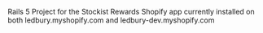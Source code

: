 Rails 5 Project for the Stockist Rewards Shopify app currently installed on both ledbury.myshopify.com and ledbury-dev.myshopify.com
